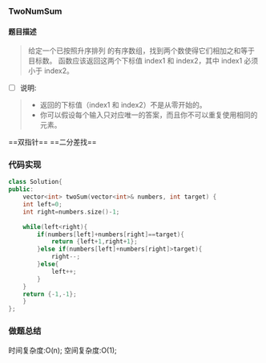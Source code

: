 ### TwoNumSum
#### 题目描述
>给定一个已按照升序排列 的有序数组，找到两个数使得它们相加之和等于目标数。
函数应该返回这两个下标值 index1 和 index2，其中 index1 必须小于 index2。

- [ ] 说明:

> - 返回的下标值（index1 和 index2）不是从零开始的。
> - 你可以假设每个输入只对应唯一的答案，而且你不可以重复使用相同的元素。


==双指针==
==二分差找==

### 代码实现
```cpp
class Solution{
public:
    vector<int> twoSum(vector<int>& numbers, int target) {
	int left=0;
	int right=numbers.size()-1;
	
	while(left<right){
		if(numbers[left]+numbers[right]==target){
			return {left+1,right+1};
		}else if(numbers[left]+numbers[right]>target){
			right--;
		}else{
			left++;
		}
	}
	return {-1,-1};
    }
};
```

### 做题总结
时间复杂度:O(n);
空间复杂度:O(1);
